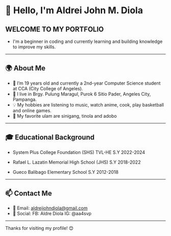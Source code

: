 # 👋 Hello, I'm Aldrei John M. Diola

## WELCOME TO MY PORTFOLIO
- I'm a beginner in coding and currently learning and building knowledge to improve my skills.

---

## 🌍 About Me
- 👨 I’m 19 years old and currently a 2nd-year Computer Science student at CCA (City College of Angeles).
- 📍 I live in Brgy. Pulung Maragul, Purok 6 Sitio Pader, Angeles City, Pampanga.
- 💡 My hobbies are listening to music, watch anime, cook, play basketball and online games.
- 🍗 My favorite ulam are sinigang, tinola and adobo

---

## 🎓 Educational Background
-  System Plus College Foundation (SHS)
 TVL-HE S.Y 2022-2024

- Rafael L. Lazatin Memorial High School (JHS)
 S.Y 2018-2022

- Gueco Balibago Elementary School
 S.Y 2012-2018

---

## 📫 Contact Me

- 📧 Email: aldreijohndiola@gmail.com  
- 💬 Social: FB: Aldre Diola IG: @aa4svp

---

Thanks for visiting my profile! 😊
